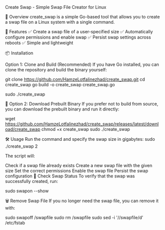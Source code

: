 Create Swap - Simple Swap File Creator for Linux

📌 Overview
create_swap is a simple Go-based tool that allows you to create a swap file on a Linux system with a single command.

🚀 Features
✅ Create a swap file of a user-specified size
✅ Automatically configure permissions and enable swap
✅ Persist swap settings across reboots
✅ Simple and lightweight

📦 Installation

Option 1: Clone and Build (Recommended)
If you have Go installed, you can clone the repository and build the binary yourself:

git clone https://github.com/HamzeLotfalinezhad/create_swap.git
cd create_swap
go build -o create_swap create_swap.go

sudo ./create_swap

🔹 Option 2: Download Prebuilt Binary
If you prefer not to build from source, you can download the prebuilt binary and run it directly:

wget https://github.com/HamzeLotfalinezhad/create_swap/releases/latest/download/create_swap
chmod +x create_swap
sudo ./create_swap

🛠 Usage
Run the command and specify the swap size in gigabytes:
sudo ./create_swap 2

The script will:

Check if a swap file already exists
Create a new swap file with the given size
Set the correct permissions
Enable the swap file
Persist the swap configuration
📝 Check Swap Status
To verify that the swap was successfully created, run:

sudo swapon --show

🗑 Remove Swap File
If you no longer need the swap file, you can remove it with:

sudo swapoff /swapfile
sudo rm /swapfile
sudo sed -i '/\/swapfile/d' /etc/fstab



